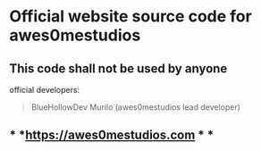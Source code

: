 # **Official website source code for awes0mestudios**
## This code shall not be used by anyone
official developers:
> BlueHollowDev
> Murilo (awes0mestudios lead developer)
## 	* *https://awes0mestudios.com	* *
